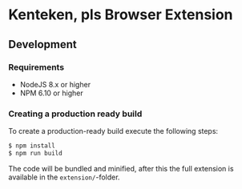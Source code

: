 # Kenteken, pls Browser Extension

## Development

### Requirements

* NodeJS 8.x or higher
* NPM 6.10 or higher

### Creating a production ready build

To create a production-ready build execute the following steps:

```sh
$ npm install
$ npm run build
```

The code will be bundled and minified, after this the full extension is available in the `extension/`-folder.